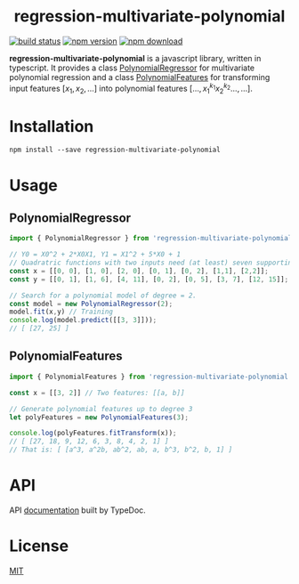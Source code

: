 <h1 align="center">
  regression-multivariate-polynomial
</h1>

[![build status][travis-image]][travis-url]
[![npm version][npm-image]][npm-url]
[![npm download][download-image]][npm-url]

**regression-multivariate-polynomial** is a javascript library, written in typescript. It provides a class [PolynomialRegressor][doc-polynomial-regressor-url] for multivariate polynomial regression and a class [PolynomialFeatures][doc-polynomial-features-url] for transforming input features $[x_1, x_2, \dots]$ into polynomial features $[\ldots, x_1^{k_1} x_2^{k_2} \ldots, \ldots]$.

# Installation

`npm install --save regression-multivariate-polynomial`

# Usage

## PolynomialRegressor

```ts
import { PolynomialRegressor } from 'regression-multivariate-polynomial';

// Y0 = X0^2 + 2*X0X1, Y1 = X1^2 + 5*X0 + 1
// Quadratric functions with two inputs need (at least) seven supporting points:
const x = [[0, 0], [1, 0], [2, 0], [0, 1], [0, 2], [1,1], [2,2]];
const y = [[0, 1], [1, 6], [4, 11], [0, 2], [0, 5], [3, 7], [12, 15]];

// Search for a polynomial model of degree = 2.
const model = new PolynomialRegressor(2);
model.fit(x,y) // Training
console.log(model.predict([[3, 3]]));
// [ [27, 25] ]
```

## PolynomialFeatures

```ts
import { PolynomialFeatures } from 'regression-multivariate-polynomial';

const x = [[3, 2]] // Two features: [[a, b]]

// Generate polynomial features up to degree 3
let polyFeatures = new PolynomialFeatures(3);

console.log(polyFeatures.fitTransform(x));
// [ [27, 18, 9, 12, 6, 3, 8, 4, 2, 1] ]
// That is: [ [a^3, a^2b, ab^2, ab, a, b^3, b^2, b, 1] ]
```

# API

API [documentation][doc-url] built by TypeDoc.


# License

[MIT](./LICENSE)


[travis-url]: https://travis-ci.com/Rainij/regression-multivariate-polynomial

[travis-image]: https://img.shields.io/travis/com/Rainij/regression-multivariate-polynomial.svg

[npm-url]: https://www.npmjs.com/package/regression-multivariate-polynomial

[npm-image]: https://img.shields.io/npm/v/regression-multivariate-polynomial.svg

[download-image]: https://img.shields.io/npm/dw/regression-multivariate-polynomial.svg

[doc-url]: https://rainij.github.io/regression-multivariate-polynomial/index.html

[doc-polynomial-regressor-url]: https://rainij.github.io/regression-multivariate-polynomial/classes/_polynomial_regression_.polynomialregressor.html

[doc-polynomial-features-url]: https://rainij.github.io/regression-multivariate-polynomial/classes/_polynomial_features_.polynomialfeatures.html
